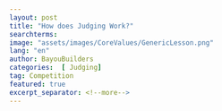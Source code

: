 ```yaml
---
layout: post
title: "How does Judging Work?"
searchterms:
image: "assets/images/CoreValues/GenericLesson.png"
lang: "en"
author: BayouBuilders
categories:  [ Judging]
tag: Competition
featured: true
excerpt_separator: <!--more-->
---
```


